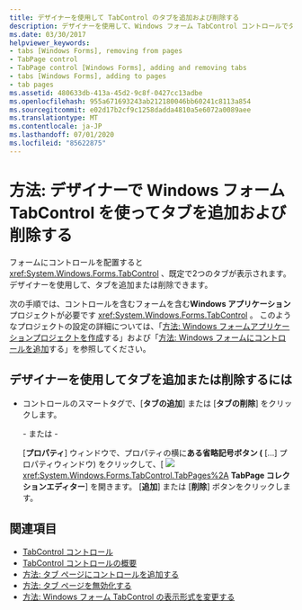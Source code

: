 ```yaml
---
title: デザイナーを使用して TabControl のタブを追加および削除する
description: デザイナーを使用して、Windows フォーム TabControl コントロールでタブを追加および削除する方法について説明します。
ms.date: 03/30/2017
helpviewer_keywords:
- tabs [Windows Forms], removing from pages
- TabPage control
- TabPage control [Windows Forms], adding and removing tabs
- tabs [Windows Forms], adding to pages
- tab pages
ms.assetid: 480633db-413a-45d2-9c8f-0427cc13adbe
ms.openlocfilehash: 955a671693243ab212180046bb60241c8113a854
ms.sourcegitcommit: e02d17b2cf9c1258dadda4810a5e6072a0089aee
ms.translationtype: MT
ms.contentlocale: ja-JP
ms.lasthandoff: 07/01/2020
ms.locfileid: "85622875"
---
```

# <a name="how-to-add-and-remove-tabs-with-the-windows-forms-tabcontrol-using-the-designer"></a>方法: デザイナーで Windows フォーム TabControl を使ってタブを追加および削除する
フォームにコントロールを配置すると <xref:System.Windows.Forms.TabControl> 、既定で2つのタブが表示されます。 デザイナーを使用して、タブを追加または削除できます。

 次の手順では、コントロールを含むフォームを含む**Windows アプリケーション**プロジェクトが必要です <xref:System.Windows.Forms.TabControl> 。 このようなプロジェクトの設定の詳細については、「[方法: Windows フォームアプリケーションプロジェクトを作成](/visualstudio/ide/step-1-create-a-windows-forms-application-project)する」および「[方法: Windows フォームにコントロールを追加](how-to-add-controls-to-windows-forms.md)する」を参照してください。

## <a name="to-add-or-remove-a-tab-using-the-designer"></a>デザイナーを使用してタブを追加または削除するには

- コントロールのスマートタグで、[**タブの追加**] または [**タブの削除**] をクリックします。

     \- または -

     [**プロパティ**] ウィンドウで、プロパティの横に**ある省略記号ボタン (** [...] プロパティウィンドウ) をクリックして、[ ![ ](./media/visual-studio-ellipsis-button.png) <xref:System.Windows.Forms.TabControl.TabPages%2A> **TabPage コレクションエディター**] を開きます。 [**追加**] または [**削除**] ボタンをクリックします。

## <a name="see-also"></a>関連項目

- [TabControl コントロール](tabcontrol-control-windows-forms.md)
- [TabControl コントロールの概要](tabcontrol-control-overview-windows-forms.md)
- [方法: タブ ページにコントロールを追加する](how-to-add-a-control-to-a-tab-page.md)
- [方法: タブ ページを無効化する](how-to-disable-tab-pages.md)
- [方法: Windows フォーム TabControl の表示形式を変更する](how-to-change-the-appearance-of-the-windows-forms-tabcontrol.md)
